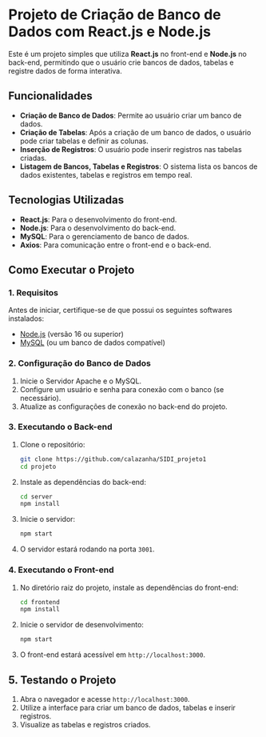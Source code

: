 # Projeto de Criação de Banco de Dados com React.js e Node.js

Este é um projeto simples que utiliza **React.js** no front-end e **Node.js** no back-end, permitindo que o usuário crie bancos de dados, tabelas e registre dados de forma interativa.

## Funcionalidades

- **Criação de Banco de Dados**: Permite ao usuário criar um banco de dados.
- **Criação de Tabelas**: Após a criação de um banco de dados, o usuário pode criar tabelas e definir as colunas.
- **Inserção de Registros**: O usuário pode inserir registros nas tabelas criadas.
- **Listagem de Bancos, Tabelas e Registros**: O sistema lista os bancos de dados existentes, tabelas e registros em tempo real.

## Tecnologias Utilizadas

- **React.js**: Para o desenvolvimento do front-end.
- **Node.js**: Para o desenvolvimento do back-end.
- **MySQL**: Para o gerenciamento de banco de dados.
- **Axios**: Para comunicação entre o front-end e o back-end.

## Como Executar o Projeto

### 1. Requisitos
Antes de iniciar, certifique-se de que possui os seguintes softwares instalados:

- [Node.js](https://nodejs.org/) (versão 16 ou superior)
- [MySQL](https://dev.mysql.com/downloads/) (ou um banco de dados compatível)

### 2. Configuração do Banco de Dados
1. Inicie o Servidor Apache e o MySQL.
2. Configure um usuário e senha para conexão com o banco (se necessário).
3. Atualize as configurações de conexão no back-end do projeto.

### 3. Executando o Back-end
1. Clone o repositório:
   ```bash
   git clone https://github.com/calazanha/SIDI_projeto1
   cd projeto
   ```
2. Instale as dependências do back-end:
   ```bash
   cd server
   npm install
   ```
3. Inicie o servidor:
   ```bash
   npm start
   ```
4. O servidor estará rodando na porta `3001`.

### 4. Executando o Front-end
1. No diretório raiz do projeto, instale as dependências do front-end:
   ```bash
   cd frontend
   npm install
   ```
2. Inicie o servidor de desenvolvimento:
   ```bash
   npm start
   ```
3. O front-end estará acessível em `http://localhost:3000`.

## 5. Testando o Projeto
1. Abra o navegador e acesse `http://localhost:3000`.
2. Utilize a interface para criar um banco de dados, tabelas e inserir registros.
3. Visualize as tabelas e registros criados.
   
